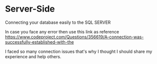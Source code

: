 # Server-Side

Connecting your database easily to the SQL SERVER


In case you face any error then use this link as reference
https://www.codeproject.com/Questions/356619/A-connection-was-successfully-established-with-the

I faced so many connection issues that's why I thought I should share my experience and help others.  
